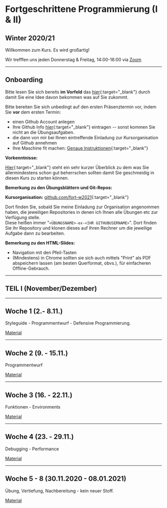 # Fortgeschrittene Programmierung (I & II) 
## Winter 2020/21

Willkommen zum Kurs. Es wird großartig!

Wir trefffen uns jeden Donnerstag & Freitag, 14:00-16:00 via [Zoom](https://lmu-munich.zoom.us/j/99114970258?pwd=YTFhdTR5V2RvanFheGpiTm1SSTlMZz09)

------------------- 

## Onboarding


Bitte lesen Sie sich bereits **im Vorfeld** das [hier](slides/intro-orga.html){:target="_blank"} durch damit Sie eine Idee davon bekommen was auf Sie zukommt.  

Bitte bereiten Sie sich unbedingt auf den ersten Präsenztermin vor, indem Sie **vor** dem ersten Termin:

- einen Github Account anlegen
- Ihre Github Info [hier](https://forms.gle/tz8j3HoXgS2FZyB2A){:target="_blank"} eintragen -- sonst kommen Sie nicht an die Übungsaufgaben.
- die dann von mir bei Ihnen eintreffende Einladung zur Kursorganisation auf Github annehmen
- Ihre Maschine fit machen: [Genaue Instruktionen](ex/setup-ex.html){:target="_blank"}

**Vorkenntnisse:**

[Hier](slides/intro-basics.html){:target="_blank"} steht ein sehr kurzer Überblick zu dem was Sie allermindestens schon gut beherrschen sollten damit Sie geschmeidig in diesen Kurs zu starten können. 


**Bemerkung zu den Übungsblättern und Git-Repos:**

**Kursorganisation:** [github.com/fort-w2021](https://github.com/fort-w2021){:target="_blank"}

Dort finden Sie, sobald Sie meine Einladung zur Organisation angenommen haben, die jeweiligen
Repositories in denen ich Ihnen alle Übungen etc zur Verfügung stelle.  
Diese heißen immer "`<ÜBUNGSNAME>-ex-<IHR GITHUBUSERNAME>`". Dort finden Sie ihr Repository
und klonen dieses auf Ihren Rechner um die jeweilige Aufgabe dann zu bearbeiten.


**Bemerkung zu den HTML-Slides:**

- Navigation mit den Pfeil-Tasten
- (Mindestens) in Chrome sollten sie sich auch mittels "Print" als PDF abspeichern lassen (am besten Querformat, obvs.), für einfacheren Offline-Gebrauch. 


-------------------

##  TEIL I (November/Dezember)

-------------------

##  Woche 1 (2.- 8.11.)

Styleguide - Programmentwurf - Defensive Programmierung.

[Material](week1.html)

-------------------

##  Woche 2 (9. - 15.11.)

Programmentwurf

[Material](week2.html)

-------------------

##  Woche 3 (16. - 22.11.)

Funktionen - Environments

[Material](week3.html)

-------------------

##  Woche 4 (23. - 29.11.)

Debugging - Performance

[Material](week4.html)

-------------------

## Woche 5 - 8 (30.11.2020 - 08.01.2021)

Übung, Vertiefung, Nachbereitung - kein neuer Stoff.

[Material](week5678.html)

<!--
-------------------

##   TEIL II (Januar/Februar)

-------------------

## Woche 9/10 (11.01. - 24.01.)

Objektorientierte Programmierung: S3 & S4

[Material](week910.html)

## Woche 11 (25.01. - 31.01.)

Paketentwicklung: `devtools`, `roxygen2` & Co

[Material](week1112.html)

## Woche 12 (01.02. - 07.02)

Metaprogramming: Expressions, Calls, Non-Standard Evaluation

[Material](week13.html)

## Woche 13 (08.02. - 12.02.)

Objektorientierte Programmierung: R6

[Material](week14.html)
-->
